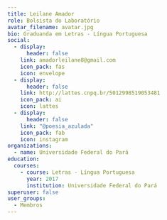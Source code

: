 ```yaml
---
title: Leilane Amador
role: Bolsista do Laboratório
avatar_filename: avatar.jpg
bio: Graduanda em Letras - Língua Portuguesa
social:
  - display:
      header: false
    link: amadorleilane8@gmail.com
    icon_pack: fas
    icon: envelope
  - display:
      header: false
    link: http://lattes.cnpq.br/5012998519053481
    icon_pack: ai
    icon: lattes
  - display:
      header: false
    link: "@poesia_azulada"
    icon_pack: fab
    icon: instagram
organizations:
  - name: Universidade Federal do Pará
education:
  courses:
    - course: Letras - Língua Portuguesa
      year: 2017
      institution: Universidade Federal do Pará
superuser: false
user_groups:
  - Membros
---
```


